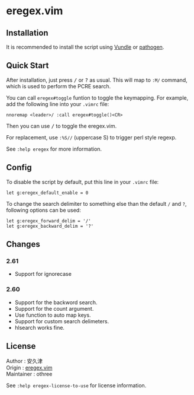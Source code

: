 # eregex.vim

## Installation

It is recommended to install the script using [Vundle][] or [pathogen][].

[Vundle]:https://github.com/gmarik/vundle
[pathogen]:https://github.com/tpope/vim-pathogen

## Quick Start

After installation, just press <kbd>/</kbd> or <kbd>?</kbd> as usual.
This will map to `:M/` command, which is used to perform the PCRE search.

You can call `eregex#toggle` funtion to toggle the keymapping. For example, 
add the following line into your `.vimrc` file:

    nnoremap <leader>/ :call eregex#toggle()<CR>

Then you can use <kbd><leader>/</kbd> to toggle the eregex.vim.

For replacement, use `:%S//` (uppercase S) to trigger perl style regexp.

See `:help eregex` for more information.

## Config

To disable the script by default, put this line in your `.vimrc` file:

    let g:eregex_default_enable = 0

To change the search delimiter to something else than the default `/` and `?`,
following options can be used:

    let g:eregex_forward_delim = '/'
    let g:eregex_backward_delim = '?'

## Changes

### 2.61

* Support for ignorecase

### 2.60

* Support for the backword search.
* Support for the count argument.
* Use function to auto map keys.
* Support for custom search delimeters.
* hlsearch works fine.

## License

Author     : 安久津  
Origin     : [eregex.vim][origin]  
Maintainer : othree  

See `:help eregex-license-to-use` for license information.

[origin]:http://www.vector.co.jp/soft/unix/writing/se265654.html

